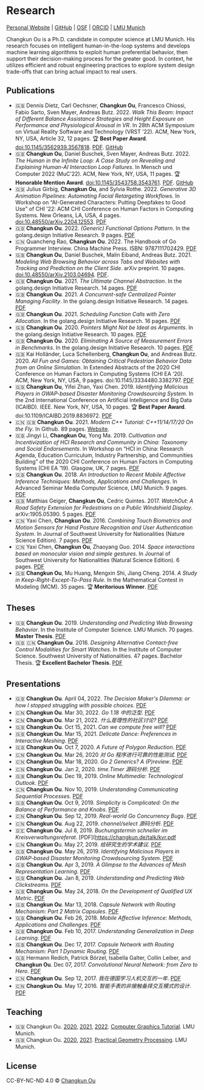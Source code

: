 # Research

[Personal Website](https://changkun.de) | [GitHub](https://github.com/changkun) | [OSF](https://osf.io/wyekm) | [ORCID](https://orcid.org/0000-0002-4595-7485) | [LMU Munich](https://www.medien.ifi.lmu.de/team/changkun.ou/)

Changkun Ou is a Ph.D. candidate in computer science at LMU Munich. His research focuses on intelligent human-in-the-loop systems and develops machine learning algorithms to exploit human preferential behavior, then support their decision-making process for the greater good. In context, he utilizes efficient and robust engineering practices to explore system design trade-offs that can bring actual impact to real users.

## Publications

- 🇬🇧 Dennis Dietz, Carl Oechsner, **Changkun Ou**, Francesco Chiossi, Fabio Sarto, Sven Mayer, Andreas Butz. 2022. _Walk This Beam: Impact of Different Balance Assistance Strategies and Height Exposure on Performance and Physiological Arousal in VR_. In 28th ACM Symposium on Virtual Reality Software and Technology (VRST ’22). ACM, New York, NY, USA, Article 32, 12 pages. 🏆 **Best Paper Award**. [doi:10.1145/3562939.3567818](https://doi.org/10.1145/3562939.3567818). [PDF](https://changkun.de/paper/slackline.pdf). [GitHub](https://github.com/mimuc/walk-this-beam)
- 🇬🇧 **Changkun Ou**, Daniel Buschek, Sven Mayer, Andreas Butz. 2022. _The Human in the Infinite Loop: A Case Study on Revealing and Explaining Human-AI Interaction Loop Failures_. In Mensch und Computer 2022 (MuC’22). ACM, New York, NY, USA, 11 pages. 🏆 **Honorable Mention Award**. [doi:10.1145/3543758.3543761](https://doi.org/10.1145/3543758.3543761). [PDF](https://changkun.de/paper/infloop.pdf). [GitHub](https://github.com/changkun/infloop)
- 🇬🇧 Julius Girbig, **Changkun Ou**, and Sylvia Rothe. 2022. _Generative 3D Animation Pipelines: Automating Facial Retargeting Workflows_. In Workshop on “AI-Generated Characters: Putting Deepfakes to Good Use” of CHI ’22: ACM CHI Conference on Human Factors in Computing Systems. New Orleans, LA, USA, 4 pages. [doi:10.48550/arXiv.2204.12553](https://doi.org/10.48550/arXiv.2204.12553). [PDF](https://changkun.de/paper/deepfake.pdf)
- 🇬🇧 **Changkun Ou**. 2022. _(Generic) Functional Options Pattern_. In the golang.design Initiative Research. 9 pages. [PDF](https://golang.design/research/generic-option.pdf)
- 🇨🇳 Quancheng Rao, **Changkun Ou**. 2022. The Handbook of Go Programmer Interview. China Machine Press. ISBN: 9787111702429. [PDF](https://golang.design/go-questions/)
- 🇬🇧 **Changkun Ou**, Daniel Buschek, Malin Eiband, Andreas Butz. 2021. _Modeling Web Browsing Behavior across Tabs and Websites with Tracking and Prediction on the Client Side_. arXiv preprint. 10 pages. [doi:10.48550/arXiv.2103.04694](https://doi.org/10.48550/arXiv.2103.04694). [PDF](https://arxiv.org/abs/2103.04694).
- 🇬🇧 **Changkun Ou**. 2021. _The Ultimate Channel Abstraction_. In the golang.design Initiative Research. 14 pages. [PDF](https://golang.design/research/ultimate-channel.pdf)
- 🇬🇧 **Changkun Ou**. 2021. _A Concurrent-safe Centralized Pointer Managing Facility_. In the golang.design Initiative Research. 14 pages. [PDF](https://golang.design/research/cgo-handle.pdf)
- 🇬🇧 **Changkun Ou**. 2021. _Scheduling Function Calls with Zero Allocation_. In the golang.design Initiative Research. 16 pages. [PDF](https://golang.design/research/zero-alloc-call-sched.pdf)
- 🇬🇧 **Changkun Ou**. 2020. _Pointers Might Not be Ideal as Arguments_. In the golang.design Initiative Research. 10 pages. [PDF](https://golang.design/research/pointer-params.pdf)
- 🇬🇧 **Changkun Ou**. 2020. _Eliminating A Source of Measurement Errors in Benchmarks_. In the golang.design Initiative Research. 10 pages. [PDF](https://golang.design/research/bench-time.pdf)
- 🇬🇧 Kai Holländer, Luca Schellenberg, **Changkun Ou**, and Andreas Butz. 2020. _All Fun and Games: Obtaining Critical Pedestrian Behavior Data from an Online Simulation_. In Extended Abstracts of the 2020 CHI Conference on Human Factors in Computing Systems (CHI EA ’20). ACM, New York, NY, USA, 9 pages. doi:10.1145/3334480.3382797. [PDF](https://changkun.de/paper/fungame.pdf)
- 🇬🇧 **Changkun Ou**, Yifei Zhan, Yaxi Chen. 2019. _Identifying Malicious Players in GWAP-based Disaster Monitoring Crowdsourcing System_. In the 2nd International Conference on Artificial Intelligence and Big Data (ICAIBD). IEEE. New York, NY, USA, 10 pages. 🏆 **Best Paper Award**. doi:10.1109/ICAIBD.2019.8836972. [PDF](https://changkun.de/paper/gwap.pdf)
- 🇨🇳 🇬🇧 **Changkun Ou**. 2021. _Modern C++ Tutorial: C++11/14/17/20 On the Fly_. In Github. 89 pages. [Website](https://changkun.de/modern-cpp).
- 🇬🇧 Jingyi Li, **Changkun Ou**, Yong Ma. 2019. _Cultivation and Incentivization of HCI Research and Community in China: Taxonomy and Social Endorsements_. In Workshop on “HCI in China: Research Agenda, Education Curriculum, Industry Partnership, and Communities Building” of the 2020 CHI Conference on Human Factors in Computing Systems (CHI EA ’19). Glasgow, UK, 7 pages. [PDF](https://changkun.de/paper/china.pdf)
- 🇬🇧 **Changkun Ou**. 2018. _An Introduction to Recent Mobile Affective Inference Techniques: Methods, Applications and Challenges_. In Advanced Seminar Media Computer Science, LMU Munich. 9 pages. [PDF](https://changkun.de/paper/emotions.pdf)
- 🇬🇧 Matthias Geiger, **Changkun Ou**, Cedric Quintes. 2017. _WatchOut: A Road Safety Extension for Pedestrians on a Public Windshield Display_. arXiv:1905.05390. 5 pages. [PDF](https://changkun.de/paper/watchout.pdf)
- 🇨🇳 Yaxi Chen, **Changkun Ou**. 2016. _Combining Touch Biometrics and Motion Sensors for Hand Posture Recognition and User Authentication System_. In Journal of Southwest University for Nationalities (Nature Science Edition). 7 pages. [PDF](https://changkun.de/paper/touchbio.pdf)
- 🇨🇳 Yaxi Chen, **Changkun Ou**, Zhaoyang Guo. 2014. _Space interactions based on monocular vision and simple gestures_. In Journal of Southwest University for Nationalities (Natural Science Edition). 6 pages. [PDF](https://changkun.de/paper/monocam.pdf)
- 🇬🇧 **Changkun Ou**, Mu Huang, Mengxin Shi, Jiang Cheng. 2014. _A Study in Keep-Right-Except-To-Pass Rule_. In the Mathematical Contest in Modeling (MCM). 35 pages. 🏆 **Meritorious Winner**. [PDF](https://changkun.de/paper/keepright.pdf)

## Theses

- 🇬🇧 **Changkun Ou**. 2019. _Understanding and Predicting Web Browsing Behavior_. In the Institute of Computer Science. LMU Munich. 70 pages. **Master Thesis**. [PDF](https://changkun.de/thesis/master.pdf)
- 🇬🇧 🇨🇳 **Changkun Ou**. 2016. _Designing Alternative Contact-free Control Modalities for Smart Watches_. In the Institute of Computer Science. Southwest University of Nationalities. 47 pages. Bachelor Thesis. 🏆 **Excellent Bachelor Thesis**. [PDF](https://changkun.de/thesis/bachelor.pdf)

## Presentations

- 🇬🇧 **Changkun Ou**. April 04, 2022. _The Decision Maker's Dilemma: or how I stopped struggling with possible choices_. [PDF](https://changkun.de/talk/dilemma.pdf)
- 🇨🇳 **Changkun Ou**. Mar 30, 2022. _Go 1.18 中的泛型_. [PDF](https://changkun.de/talk/generics118.pdf)
- 🇨🇳 **Changkun Ou**. Mar 21, 2022. _什么是理性的社区讨论?_ [PDF](https://changkun.de/talk/rational.pdf)
- 🇬🇧 **Changkun Ou**. Oct 15, 2021. _Can we compute free will?_ [PDF](https://changkun.de/talk/polyred6fold.pdf)
- 🇬🇧 **Changkun Ou**. Mar 15, 2021. _Delicate Dance: Preferences in Interactive Meshing_. [PDF](https://changkun.de/talk/polyred5star.pdf)
- 🇬🇧 **Changkun Ou**. Oct 7, 2020. _A Future of Polygon Reduction_. [PDF](https://changkun.de/talk/polyred4us.pdf)
- 🇨🇳 **Changkun Ou**. Mar 26, 2020 _对 Go 程序进行可靠的性能测试_. [PDF](https://changkun.de/talk/gobench.pdf)
- 🇨🇳 **Changkun Ou**. Mar 18, 2020. _Go 2 Generics? A (P)review_. [PDF](https://changkun.de/talk/go2generics.pdf)
- 🇨🇳 **Changkun Ou**. Jan 2, 2020. _time.Timer 源码分析_. [PDF](https://changkun.de/talk/timer.pdf)
- 🇬🇧 **Changkun Ou**. Dec 19, 2019. _Online Multimedia: Technological Outlook_. [PDF](https://changkun.de/talk/omm9.pdf)
- 🇨🇳 **Changkun Ou**. Nov 10, 2019. _Understanding Communicating Sequential Processes_. [PDF](https://changkun.de/talk/csp.pdf)
- 🇬🇧 **Changkun Ou**. Oct 9, 2019. _Simplicity is Complicated: On the Balance of Performance and Knobs_. [PDF](https://changkun.de/talk/polyred2what.pdf)
- 🇨🇳 **Changkun Ou**. Sep 12, 2019. _Real-world Go Concurrency Bugs_. [PDF](https://changkun.de/talk/bug.pdf)
- 🇨🇳 **Changkun Ou**. Aug 22, 2019. _channel/select 源码分析_. [PDF](https://changkun.de/talk/channel.pdf)
- 🇩🇪 **Changkun Ou**. Jul 8, 2019. _Buchungstermin schneller im Kreisverwaltungsreferat_. [PDF](https://changkun.de/talk/kvr.pdf
- 🇨🇳 **Changkun O**u. May 27, 2019. _给研究生的学术建议_. [PDF](https://changkun.de/talk/swunadvice.pdf)
- 🇬🇧 **Changkun Ou**. May 26, 2019. _Identifying Malicious Players in GWAP-based Disaster Monitoring Crowdsourcing System_. [PDF](https://changkun.de/talk/gwap.pdf)
- 🇬🇧 **Changkun Ou**. Apr 3, 2019. _A Glimpse to the Advances of Mesh Representation Learning_. [PDF](https://changkun.de/talk/polyred1step.pdf)
- 🇬🇧 **Changkun Ou**. Jan 8, 2019. _Understanding and Predicting Web Clickstreams_. [PDF](https://changkun.de/talk/master.pdf)
- 🇬🇧 **Changkun Ou**. May 24, 2018. _On the Development of Qualified UX Metric_. [PDF](https://changkun.de/talk/qux.pdf)
- 🇬🇧 **Changkun Ou**. Mar 13, 2018. _Capsule Network with Routing Mechanism: Part 2 Matrix Capsules_. [PDF](https://changkun.de/talk/capsnet2.pdf)
- 🇬🇧 **Changkun Ou**. Feb 26, 2018. _Mobile Affective Inference: Methods, Applications and Challenges_. [PDF](https://changkun.de/talk/emotions.pdf)
- 🇬🇧 **Changkun Ou**. Feb 10, 2017. _Understanding Generalization in Deep Learning_. [PDF](https://changkun.de/talk/generalization.pdf)
- 🇬🇧 **Changkun Ou**. Dec 17, 2017. _Capsule Network with Routing Mechanism: Part 1 Dynamic Routing_. [PDF](https://changkun.de/talk/capsnet1.pdf)
- 🇬🇧 Hermann Redich, Patrick Börzel, Isabella Galter, Collin Leiber, and **Changkun Ou**. Dec 07, 2017. _Convolutional Neural Network: from Zero to Hero_. [PDF](https://changkun.de/talk/cnn.pdf)
- 🇨🇳 **Changkun Ou**. Sep 12, 2017. _我在德国学习人机交互的一年_. [PDF](https://changkun.de/talk/lmuhci.pdf)
- 🇨🇳 **Changkun Ou**. May 17, 2016. _智能手表的非接触备择交互模式的设计_. [PDF](https://changkun.de/talk/bachelor.pdf)

## Teaching

- 🇬🇧 Changkun Ou. [2020](https://changkun.de/teach/cg1/2020), [2021](https://changkun.de/teach/cg1/2021), [2022](https://changkun.de/teach/cg1/2022/). [Computer Graphics Tutorial](http://mimuc.de/cg1). LMU Munich.
- 🇬🇧 Changkun Ou. [2020](https://changkun.de/teach/gp/2020), [2021](https://changkun.de/teach/gp/2020). [Practical Geometry Processing](https://mimuc.de/gp). LMU Munich.

## License

CC-BY-NC-ND 4.0 &copy; [Changkun Ou](https://changkun.de)

